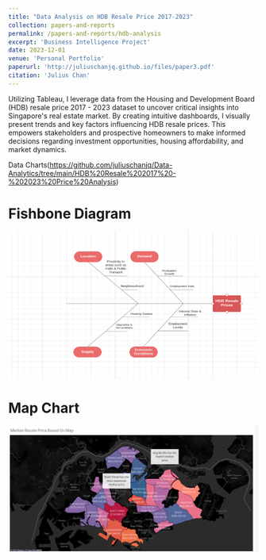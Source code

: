 ```yaml
---
title: "Data Analysis on HDB Resale Price 2017-2023"
collection: papers-and-reports
permalink: /papers-and-reports/hdb-analysis
excerpt: 'Business Intelligence Project'
date: 2023-12-01
venue: 'Personal Portfolio'
paperurl: 'http://juliuschanjq.github.io/files/paper3.pdf'
citation: 'Julius Chan'
---
```


Utilizing Tableau, I leverage data from the Housing and Development Board (HDB) resale price 2017 - 2023 dataset to uncover critical insights into Singapore's real estate market. By creating intuitive dashboards, I visually present trends and key factors influencing HDB resale prices. This empowers stakeholders and prospective homeowners to make informed decisions regarding investment opportunities, housing affordability, and market dynamics.

Data Charts(https://github.com/juliuschanjq/Data-Analytics/tree/main/HDB%20Resale%202017%20-%202023%20Price%20Analysis)

Fishbone Diagram 
======
![](/images/fishbone.png)

Map Chart
======
![](/images/map.png)

